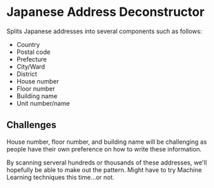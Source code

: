 # Japanese Address Deconstructor

Splits Japanese addresses into several components such as follows:

- Country
- Postal code
- Prefecture
- City/Ward
- District
- House number
- Floor number
- Building name
- Unit number/name


## Challenges

House number, floor number, and building name will be challenging as people have
their own preference on how to write these information.

By scanning serveral hundreds or thousands of these addresses, we'll hopefully
be able to make out the pattern. Might have to try Machine Learning techniques
this time...or not.
